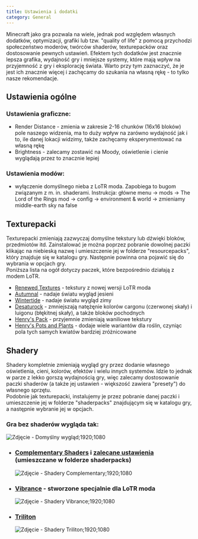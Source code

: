 ```yaml
---
title: Ustawienia i dodatki
category: General
---
```


Minecraft jako gra pozwala na wiele, jednak pod względem własnych dodatków, optymizacji, grafiki lub tzw. "quality of life" z pomocą przychodzi społeczeństwo moderów, twórców shaderów, texturepacków oraz dostosowanie pewnych ustawień. Efektem tych dodatków jest znacznie lepsza grafika, wydajność gry i mniejsze systemy, które mają wpływ na przyjemność z gry i eksplorację świata. Warto przy tym zaznaczyć, że je jest ich znacznie więcej i zachęcamy do szukania na własną rękę - to tylko nasze rekomendacje.

## Ustawienia ogólne

### Ustawienia graficzne:

- Render Distance - zmienia w zakresie 2-16 chunków (16x16 bloków) pole naszego widzenia, ma to duży wpływ na zarówno wydajność jak i to, ile danej lokacji widzimy, także zachęcamy eksperymentować na własną rękę
- Brightness - zalecamy zostawić na Moody, oświetlenie i cienie wyglądają przez to znacznie lepiej

### Ustawienia modów:

- wyłączenie domyślnego nieba z LoTR moda. Zapobiega to bugom związanym z m. in. shaderami. Instrukcja: główne menu -> mods -> The Lord of the Rings mod -> config -> environment & world -> zmieniamy middle-earth sky na false

## Texturepacki

Texturepacki zmieniają zazwyczaj domyślne tekstury lub dźwięki bloków, przedmiotów itd. Zainstalować je można poprzez pobranie dowolnej paczki klikając na niebieską nazwę i umieszczenie jej w folderze "resourcepacks", który znajduje się w katalogu gry. Następnie powinna ona pojawić się do wybrania w opcjach gry.  
Poniższa lista na ogół dotyczy paczek, które bezpośrednio działają z modem LoTR.

- [Renewed Textures](https://cdn.discordapp.com/attachments/600767010317795331/1127547880882851920/Renewed_Textures_v2.0.zip) - tekstury z nowej wersji LoTR moda
- [Autumnal](https://cdn.discordapp.com/attachments/600767010317795331/1127547881570697337/Autumnal_2_1.7.10.zip) - nadaje światu wygląd jesieni
- [Wintertide](https://cdn.discordapp.com/attachments/600767010317795331/1127547882032074762/Wintertide_1_1.7.10.zip) - nadaje światu wygląd zimy
- [Desaturock](https://cdn.discordapp.com/attachments/600767010317795331/1127547882422161539/DesatuRock_1.7.10.zip) - zmniejszają natężęnie kolorów cargonu (czerwonej skały) i luigonu (błękitnej skały), a także bloków pochodnych
- [Henry's Pack](https://cdn.discordapp.com/attachments/600767010317795331/1127547882778656778/Henrys_Pack_1.7.10.zip) - przyjemnie zmieniają waniliowe tekstury
- [Henry's Pots and Plants](https://cdn.discordapp.com/attachments/600767010317795331/1127547883378462751/Henrys_Pots_and_Plants.zip) - dodaje wiele wariantów dla roślin, czyniąc pola tych samych kwiatów bardziej zróżnicowane

## Shadery

Shadery kompletnie zmieniają wygląd gry przez dodanie własnego oświetlenia, cieni, kolorów, efektów i wielu innych systemów. Idzie to jednak w parze z lekko gorszą wydajnością gry, więc zalecamy dostosowanie paczki shaderów (a także jej ustawień - większość zawiera "presety") do własnego sprzętu.  
Podobnie jak texturepacki, instalujemy je przez pobranie danej paczki i umieszczenie jej w folderze "shaderpacks" znajdującym się w katalogu gry, a następnie wybranie jej w opcjach.

### Gra bez shaderów wygląda tak:

![Zdjęcie - Domyślny wygląd;1920;1080](/images/shader-screenshots/default.png)

- ### [Complementary Shaders](https://cdn.discordapp.com/attachments/1124747185859350528/1125890659748946032/ComplementaryShaders_v4.7.2.zip) i [zalecane ustawienia](https://cdn.discordapp.com/attachments/1124747185859350528/1125890660038357112/ComplementaryShaders_v4.7.2.zip.txt) (umieszczane w folderze shaderpacks)
  ![Zdjęcie - Shadery Complementary;1920;1080](/images/shader-screenshots/complementary.png)
- ### [Vibrance](https://sildurs-shaders.github.io/) - stworzone specjalnie dla LoTR moda
  ![Zdjęcie - Shadery Vibrance;1920;1080](/images/shader-screenshots/vibrance.png)
- ### [Triliton](https://www.curseforge.com/minecraft/customization/trilitons-shaders/files)
  ![Zdjęcie - Shadery Triliton;1920;1080](/images/shader-screenshots/triliton.png)

